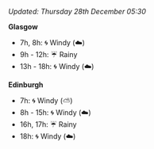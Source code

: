 *Updated: Thursday 28th December 05:30*

**Glasgow**

* 7h, 8h: :cyclone: Windy (:cloud:)
* 9h - 12h: :umbrella: Rainy
* 13h - 18h: :cyclone: Windy (:cloud:)

**Edinburgh**

* 7h: :cyclone: Windy (:partly_sunny:)
* 8h - 15h: :cyclone: Windy (:cloud:)
* 16h, 17h: :umbrella: Rainy
* 18h: :cyclone: Windy (:cloud:)
